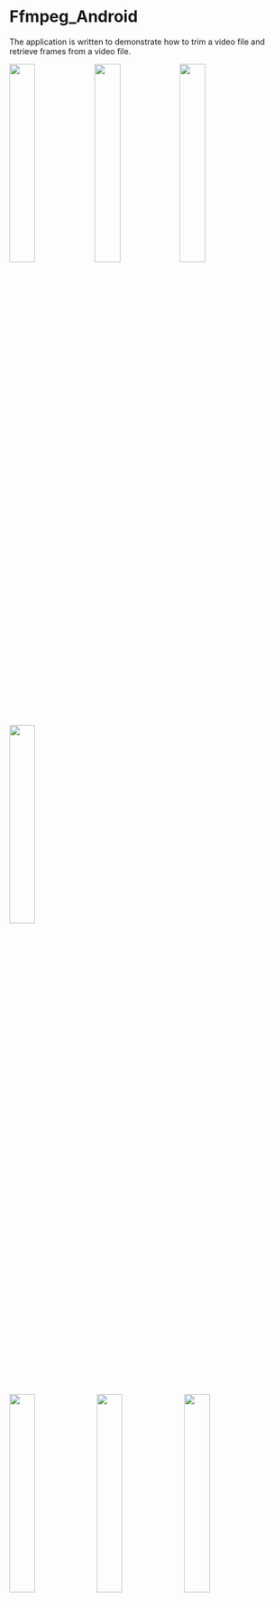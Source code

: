 # Ffmpeg_Android
The application is written to demonstrate how to trim a video file and retrieve frames from a video file.

<img src="https://github.com/dmitriykotov333/Ffmpeg_Android/blob/master/pr5.png" width="30%" height="30%"><img src="https://github.com/dmitriykotov333/Ffmpeg_Android/blob/master/pr6.png" width="30%" height="30%"><img src="https://github.com/dmitriykotov333/Ffmpeg_Android/blob/master/pr7.png" width="30%" height="30%"><img src="https://github.com/dmitriykotov333/Ffmpeg_Android/blob/master/pr8.png" width="30%" height="30%">

<img src="https://github.com/dmitriykotov333/Ffmpeg_Android/blob/master/preview.gif" width="30%" height="30%">
<img src="https://github.com/dmitriykotov333/Ffmpeg_Android/blob/master/preview1.gif" width="30%" height="30%">
<img src="https://github.com/dmitriykotov333/Ffmpeg_Android/blob/master/preview2.gif" width="30%" height="30%">
